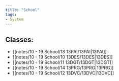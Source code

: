 ```yaml
---
title: "School"
tags:
- System
---
```

## Classes:
- [[notes/10 - 19 School/13 13PAI/13PAI|13PAI]]
- [[notes/10 - 19 School/10 13DES/13DES|13DES]]
- [[notes/10 - 19 School/11 13DGT/13DGT|13DGT]]
- [[notes/10 - 19 School/14 13PRG/13PRG|13PRG]]
- [[notes/10 - 19 School/12 13DVC/13DVC|13DVC]]